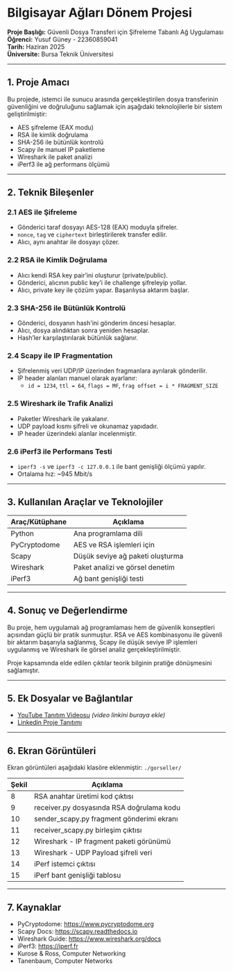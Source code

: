 # Bilgisayar Ağları Dönem Projesi

**Proje Başlığı:** Güvenli Dosya Transferi için Şifreleme Tabanlı Ağ Uygulaması  
**Öğrenci:** Yusuf Güney - 22360859041  
**Tarih:** Haziran 2025  
**Üniversite:** Bursa Teknik Üniversitesi

---

## 1. Proje Amacı
Bu projede, istemci ile sunucu arasında gerçekleştirilen dosya transferinin güvenliğini ve doğruluğunu sağlamak için aşağıdaki teknolojilerle bir sistem geliştirilmiştir:

- AES şifreleme (EAX modu)
- RSA ile kimlik doğrulama
- SHA-256 ile bütünlük kontrolü
- Scapy ile manuel IP paketleme
- Wireshark ile paket analizi
- iPerf3 ile ağ performans ölçümü

---

## 2. Teknik Bileşenler

### 2.1 AES ile Şifreleme
- Gönderici taraf dosyayı AES-128 (EAX) moduyla şifreler.
- `nonce`, `tag` ve `ciphertext` birleştirilerek transfer edilir.
- Alıcı, aynı anahtar ile dosyayı çözer.

### 2.2 RSA ile Kimlik Doğrulama
- Alıcı kendi RSA key pair’ini oluşturur (private/public).
- Gönderici, alıcının public key’i ile challenge şifreleyip yollar.
- Alıcı, private key ile çözüm yapar. Başarılıysa aktarım başlar.

### 2.3 SHA-256 ile Bütünlük Kontrolü
- Gönderici, dosyanın hash'ini gönderim öncesi hesaplar.
- Alıcı, dosya alındıktan sonra yeniden hesaplar.
- Hash’ler karşılaştırılarak bütünlük sağlanır.

### 2.4 Scapy ile IP Fragmentation
- Şifrelenmiş veri UDP/IP üzerinden fragmanlara ayrılarak gönderilir.
- IP header alanları manuel olarak ayarlanır:
  - `id = 1234`, `ttl = 64`, `flags = MF`, `frag offset = i * FRAGMENT_SIZE`

### 2.5 Wireshark ile Trafik Analizi
- Paketler Wireshark ile yakalanır.
- UDP payload kısmı şifreli ve okunamaz yapıdadır.
- IP header üzerindeki alanlar incelenmiştir.

### 2.6 iPerf3 ile Performans Testi
- `iperf3 -s` ve `iperf3 -c 127.0.0.1` ile bant genişliği ölçümü yapılır.
- Ortalama hız: ~945 Mbit/s

---

## 3. Kullanılan Araçlar ve Teknolojiler

| Araç/Kütüphane | Açıklama |
|----------------|----------|
| Python         | Ana programlama dili |
| PyCryptodome   | AES ve RSA işlemleri için |
| Scapy          | Düşük seviye ağ paketi oluşturma |
| Wireshark      | Paket analizi ve görsel denetim |
| iPerf3         | Ağ bant genişliği testi |

---

## 4. Sonuç ve Değerlendirme
Bu proje, hem uygulamalı ağ programlaması hem de güvenlik konseptleri açısından güçlü bir pratik sunmuştur. 
RSA ve AES kombinasyonu ile güvenli bir aktarım başarıyla sağlanmış, Scapy ile düşük seviye IP işlemleri uygulanmış ve Wireshark ile görsel analiz gerçekleştirilmiştir.

Proje kapsamında elde edilen çıktılar teorik bilginin pratiğe dönüşmesini sağlamıştır.

---

## 5. Ek Dosyalar ve Bağlantılar

- [YouTube Tanıtım Videosu](https://www.youtube.com/...) *(video linkini buraya ekle)*
- [Linkedin Proje Tanıtımı](https://www.linkedin.com/posts/yusuf-guney_proje-raporu-activity-7338256885969489921-hpGH?utm_source=share&utm_medium=member_desktop&rcm=ACoAAD50XoABVLRC2PZXh1B23ruv5sLKrWW8_FM)

---

## 6. Ekran Görüntüleri

Ekran görüntüleri aşağıdaki klasöre eklenmiştir: `./gorseller/`

| Şekil | Açıklama |
|-------|----------|
| 8     | RSA anahtar üretimi kod çıktısı |
| 9     | receiver.py dosyasında RSA doğrulama kodu |
| 10    | sender_scapy.py fragment gönderimi ekranı |
| 11    | receiver_scapy.py birleşim çıktısı |
| 12    | Wireshark - IP fragment paketi görünümü |
| 13    | Wireshark - UDP Payload şifreli veri |
| 14    | iPerf istemci çıktısı |
| 15    | iPerf bant genişliği tablosu |

---

## 7. Kaynaklar

- PyCryptodome: https://www.pycryptodome.org
- Scapy Docs: https://scapy.readthedocs.io
- Wireshark Guide: https://www.wireshark.org/docs
- iPerf3: https://iperf.fr
- Kurose & Ross, Computer Networking
- Tanenbaum, Computer Networks
